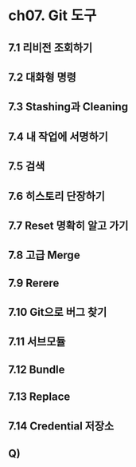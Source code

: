 # ch07. Git 도구
## 7.1 리비전 조회하기


## 7.2 대화형 명령
## 7.3 Stashing과 Cleaning
## 7.4 내 작업에 서명하기
## 7.5 검색
## 7.6 히스토리 단장하기
## 7.7 Reset 명확히 알고 가기
## 7.8 고급 Merge
## 7.9 Rerere
## 7.10 Git으로 버그 찾기
## 7.11 서브모듈
## 7.12 Bundle
## 7.13 Replace
## 7.14 Credential 저장소

## Q)
